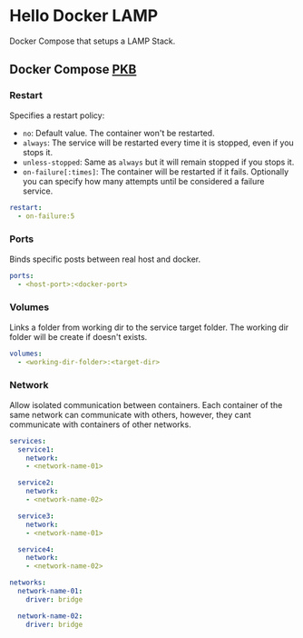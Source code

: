 # Hello Docker LAMP

Docker Compose that setups a LAMP Stack.

## Docker Compose [PKB](https://en.wikipedia.org/wiki/Personal_knowledge_base)

### Restart

Specifies a restart policy:

- `no`: Default value. The container won't be restarted.
- `always`: The service will be restarted every time it is stopped, even if you
  stops it.
- `unless-stopped`: Same as `always` but it will remain stopped if you stops it.
- `on-failure[:times]`: The container will be restarted if it fails. Optionally
  you can specify how many attempts until be considered a failure service.

```yml
restart:
  - on-failure:5
```

### Ports

Binds specific posts between real host and docker.

```yml
ports:
  - <host-port>:<docker-port>
```

### Volumes

Links a folder from working dir to the service target folder. The working dir
folder will be create if doesn't exists.

```yml
volumes:
  - <working-dir-folder>:<target-dir>
```

### Network

Allow isolated communication between containers. Each container of the same
network can communicate with others, however, they cant communicate with
containers of other networks.

```yml
services:
  service1:
    network:
    - <network-name-01>

  service2:
    network:
    - <network-name-02>

  service3:
    network:
    - <network-name-01>

  service4:
    network:
    - <network-name-02>

networks:
  network-name-01:
    driver: bridge

  network-name-02:
    driver: bridge
```
